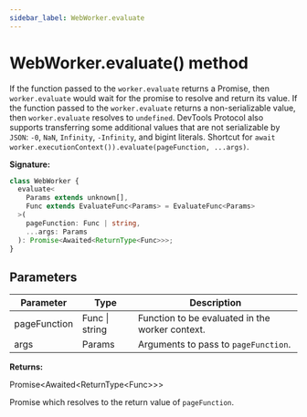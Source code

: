 ```yaml
---
sidebar_label: WebWorker.evaluate
---
```


# WebWorker.evaluate() method

If the function passed to the `worker.evaluate` returns a Promise, then
`worker.evaluate` would wait for the promise to resolve and return its value. If
the function passed to the `worker.evaluate` returns a non-serializable value,
then `worker.evaluate` resolves to `undefined`. DevTools Protocol also supports
transferring some additional values that are not serializable by `JSON`: `-0`,
`NaN`, `Infinity`, `-Infinity`, and bigint literals. Shortcut for
`await worker.executionContext()).evaluate(pageFunction, ...args)`.

**Signature:**

```typescript
class WebWorker {
  evaluate<
    Params extends unknown[],
    Func extends EvaluateFunc<Params> = EvaluateFunc<Params>
  >(
    pageFunction: Func | string,
    ...args: Params
  ): Promise<Awaited<ReturnType<Func>>>;
}
```

## Parameters

| Parameter    | Type           | Description                                     |
| ------------ | -------------- | ----------------------------------------------- |
| pageFunction | Func \| string | Function to be evaluated in the worker context. |
| args         | Params         | Arguments to pass to <code>pageFunction</code>. |

**Returns:**

Promise&lt;Awaited&lt;ReturnType&lt;Func&gt;&gt;&gt;

Promise which resolves to the return value of `pageFunction`.
